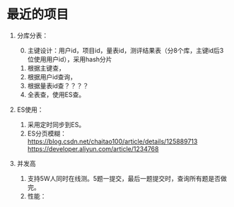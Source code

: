 

# 最近的项目  


1. 分库分表：  

    0. 主键设计：用户id，项目id，量表id，测评结果表（分8个库，主键id后3位使用用户id），采用hash分片  
    1. 根据主键查，
    2. 根据用户id查询，
    3. 根据量表id查？？？？
    4. 全表查，使用ES查。  


2. ES使用：  
    1. 采用定时同步到ES。  
    2. ES分页模糊：https://blog.csdn.net/chaitao100/article/details/125889713   https://developer.aliyun.com/article/1234768     


3. 并发高  
    1. 支持5W人同时在线测。5题一提交，最后一题提交时，查询所有题是否做完。  
    2. 性能：  



